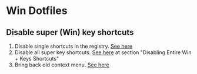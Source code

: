 # Win Dotfiles

## Disable super (Win) key shortcuts

1. Disable single shortcuts in the registry.
   [See here](https://winaero.com/disable-certain-winkey-shortcuts-in-windows-10/)
1. Disable all super key shortcuts.
   [See here](https://www.maketecheasier.com/disable-lock-screen-shortcut-key-windows/)
   at section "Disabling Entire Win + Keys Shortcuts"
1. Bring back old context menu.
   [See here](https://www.howtogeek.com/759449/how-to-get-full-context-menus-in-windows-11s-file-explorer)
